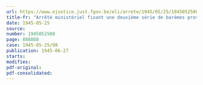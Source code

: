 ```yaml
---
url: https://www.ejustice.just.fgov.be/eli/arrete/1945/05/25/1945052508/justel
title-fr: "Arrêté ministériel fixant une deuxième série de barèmes provisoires de l'assurance obligatoire en cas de maladie ou d'invalidité"
date: 1945-05-25
source:
number: 1945052508
page: 888888
case: 1945-05-25/08
publication: 1945-06-27
starts:
modifies:
pdf-original:
pdf-consolidated:
---
```


